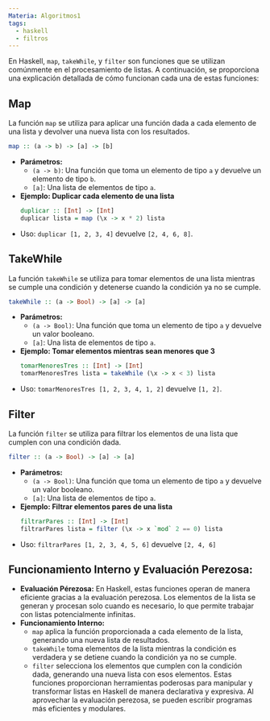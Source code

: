 ```yaml
---
Materia: Algoritmos1
tags:
  - haskell
  - filtros
---
```

En Haskell, `map`, `takeWhile`, y `filter` son funciones que se utilizan comúnmente en el procesamiento de listas. A continuación, se proporciona una explicación detallada de cómo funcionan cada una de estas funciones:

## Map
La función `map` se utiliza para aplicar una función dada a cada elemento de una lista y devolver una nueva lista con los resultados.
```haskell
map :: (a -> b) -> [a] -> [b]
```
- **Parámetros:** 
	- `(a -> b)`: Una función que toma un elemento de tipo `a` y devuelve un elemento de tipo `b`.
	- `[a]`: Una lista de elementos de tipo `a`.
- **Ejemplo: Duplicar cada elemento de una lista**
	```haskell
	duplicar :: [Int] -> [Int]
	duplicar lista = map (\x -> x * 2) lista
	```
- Uso: `duplicar [1, 2, 3, 4]` devuelve `[2, 4, 6, 8]`.
## TakeWhile
La función `takeWhile` se utiliza para tomar elementos de una lista mientras se cumple una condición y detenerse cuando la condición ya no se cumple.
```haskell
takeWhile :: (a -> Bool) -> [a] -> [a]
```
- **Parámetros:**
	- `(a -> Bool)`: Una función que toma un elemento de tipo `a` y devuelve un valor booleano.
	- `[a]`: Una lista de elementos de tipo `a`.
- **Ejemplo: Tomar elementos mientras sean menores que 3**
	```haskell
	tomarMenoresTres :: [Int] -> [Int]
	tomarMenoresTres lista = takeWhile (\x -> x < 3) lista
	```
- Uso: `tomarMenoresTres [1, 2, 3, 4, 1, 2]` devuelve `[1, 2]`.

## Filter
La función `filter` se utiliza para filtrar los elementos de una lista que cumplen con una condición dada.
```haskell
filter :: (a -> Bool) -> [a] -> [a]
```
- **Parámetros:**
	- `(a -> Bool)`: Una función que toma un elemento de tipo `a` y devuelve un valor booleano.
	- `[a]`: Una lista de elementos de tipo `a`.
- **Ejemplo: Filtrar elementos pares de una lista**
	```haskell
	filtrarPares :: [Int] -> [Int]
	filtrarPares lista = filter (\x -> x `mod` 2 == 0) lista
	```
- Uso: `filtrarPares [1, 2, 3, 4, 5, 6]` devuelve `[2, 4, 6]`
## Funcionamiento Interno y Evaluación Perezosa:
- **Evaluación Pérezosa:** En Haskell, estas funciones operan de manera eficiente gracias a la evaluación perezosa. Los elementos de la lista se generan y procesan solo cuando es necesario, lo que permite trabajar con listas potencialmente infinitas.
- **Funcionamiento Interno:** 
	- `map` aplica la función proporcionada a cada elemento de la lista, generando una nueva lista de resultados.
	- `takeWhile` toma elementos de la lista mientras la condición es verdadera y se detiene cuando la condición ya no se cumple.
	- `filter` selecciona los elementos que cumplen con la condición dada, generando una nueva lista con esos elementos.
Estas funciones proporcionan herramientas poderosas para manipular y transformar listas en Haskell de manera declarativa y expresiva. Al aprovechar la evaluación perezosa, se pueden escribir programas más eficientes y modulares.